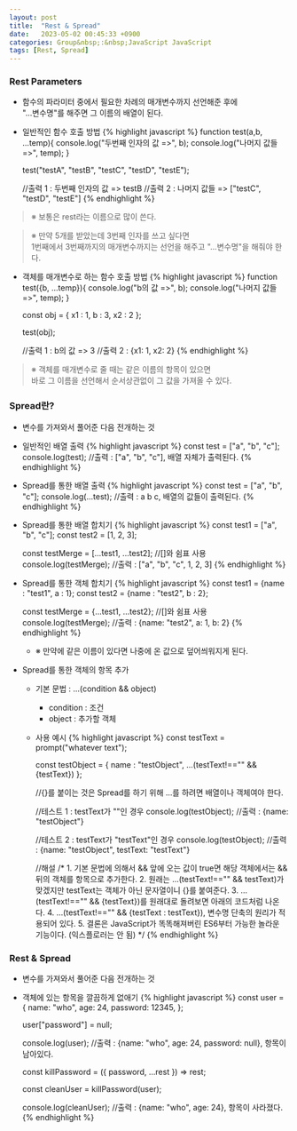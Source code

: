 ```yaml
---
layout: post
title:  "Rest & Spread"
date:   2023-05-02 00:45:33 +0900
categories: Group&nbsp;:&nbsp;JavaScript JavaScript
tags: [Rest, Spread]
---
```


### Rest Parameters

- 함수의 파라미터 중에서 필요한 차례의 매개변수까지 선언해준 후에  
"...변수명"를 해주면 그 이름의 배열이 된다.
- 일반적인 함수 호출 방법
    {% highlight javascript %}
    function test(a,b, ...temp){
        console.log("두번째 인자의 값 =>", b);
        console.log("나머지 값들 =>", temp);
    }

    test("testA", "testB", "testC", "testD", "testE");

    //출력 1 : 두번째 인자의 값 => testB
    //출력 2 : 나머지 값들 => ["testC", "testD", "testE"]
    {% endhighlight %}

>※ 보통은 rest라는 이름으로 많이 쓴다.  

>※ 만약 5개를 받았는데 3번째 인자를 쓰고 싶다면  
>1번째에서 3번째까지의 매개변수까지는 선언을 해주고 "...변수명"을 해줘야 한다.  

- 객체를 매개변수로 하는 함수 호출 방법
    {% highlight javascript %}
    function test({b, ...temp}){
        console.log("b의 값 =>", b);
        console.log("나머지 값들 =>", temp);
    }

    const obj = {
        x1 : 1,
        b : 3,
        x2 : 2
    };

    test(obj);

    //출력 1 : b의 값 => 3
    //출력 2 : {x1: 1, x2: 2}
    {% endhighlight %}

>※ 객체를 매개변수로 줄 때는 같은 이름의 항목이 있으면  
>바로 그 이름을 선언해서 순서상관없이 그 값을 가져올 수 있다.

### Spread란?

- 변수를 가져와서 풀어준 다음 전개하는 것
- 일반적인 배열 출력
    {% highlight javascript %}
    const test = ["a", "b", "c"];
    console.log(test);  //출력 : ["a", "b", "c"], 배열 자체가 출력된다.
    {% endhighlight %}

- Spread를 통한 배열 출력
    {% highlight javascript %}
    const test = ["a", "b", "c"];
    console.log(...test);  //출력 : a b c, 배열의 값들이 출력된다.
    {% endhighlight %}
- Spread를 통한 배열 합치기
    {% highlight javascript %}
    const test1 = ["a", "b", "c"];
    const test2 = [1, 2, 3];

    const testMerge = [...test1, ...test2]; //[]와 쉼표 사용
    console.log(testMerge);  //출력 : ["a", "b", "c", 1, 2, 3]
    {% endhighlight %}
- Spread를 통한 객체 합치기
    {% highlight javascript %}
    const test1 = {name : "test1", a : 1};
    const test2 = {name : "test2", b : 2};

    const testMerge = {...test1, ...test2}; //[]와 쉼표 사용
    console.log(testMerge);  //출력 : {name: "test2", a: 1, b: 2}
    {% endhighlight %}

    - ※ 만약에 같은 이름이 있다면 나중에 온 값으로 덮어씌워지게 된다.
- Spread를 통한 객체의 항목 추가
    - 기본 문법 : ...(condition && object)
        - condition : 조건
        - object : 추가할 객체
    - 사용 예시
        {% highlight javascript %}
        const testText = prompt("whatever text");

        const testObject = {
            name : "testObject",
            ...(testText!=="" && {testText})
        };

        //{}를 붙이는 것은 Spread를 하기 위해 ...를 하려면 배열이나 객체여야 한다.

        //테스트 1 : testText가 ""인 경우
        console.log(testObject); //출력 : {name: "testObject"}

        //테스트 2 : testText가 "testText"인 경우
        console.log(testObject); //출력 : {name: "testObject", testText: "testText"}

        //해설
        /*
            1. 기본 문법에 의해서 && 앞에 오는 값이 true면 해당 객체에서는 && 뒤의 객체를 항목으로 추가한다.
            2. 원래는 ...(testText!=="" && testText)가 맞겠지만 testText는 객체가 아닌 문자열이니 {}를 붙여준다.
            3. ...(testText!=="" && {testText})를 원래대로 돌려보면 아래의 코드처럼 나온다.
            4. ...(testText!=="" && {testText : testText}), 변수명 단축의 원리가 적용되어 있다.
            5. 결론은 JavaScript가 똑똑해져버린 ES6부터 가능한 놀라운 기능이다. (익스플로러는 안 됨)
        */
        {% endhighlight %}


### Rest & Spread

- 변수를 가져와서 풀어준 다음 전개하는 것
- 객체에 있는 항목을 깔끔하게 없애기
    {% highlight javascript %}
    const user = {
        name: "who",
        age: 24,
        password: 12345,
    };
        
    user["password"] = null;

    console.log(user);  //출력 : {name: "who", age: 24, password: null}, 항목이 남아있다.

    const killPassword = ({ password, ...rest }) => rest;

    const cleanUser = killPassword(user);

    console.log(cleanUser); //출력 : {name: "who", age: 24}, 항목이 사라졌다.
    {% endhighlight %}